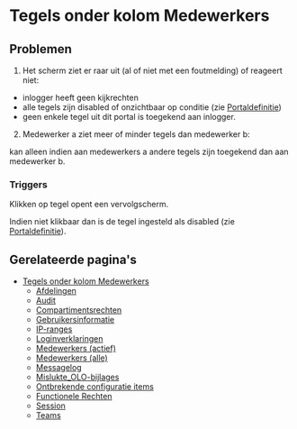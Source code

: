 # Tegels onder kolom Medewerkers

## Problemen

1) Het scherm ziet er raar uit (al of niet met een foutmelding) of reageert niet:

* inlogger heeft geen kijkrechten
* alle tegels zijn disabled of onzichtbaar op conditie (zie [Portaldefinitie](/docs/instellen_inrichten/portaldefinitie.md))
* geen enkele tegel uit dit portal is toegekend aan inlogger.

2) Medewerker a ziet meer of minder tegels dan medewerker b:

kan alleen indien aan medewerkers a andere tegels zijn toegekend dan aan medewerker b.

### Triggers

Klikken op tegel opent een vervolgscherm.

Indien niet klikbaar dan is de tegel ingesteld als disabled (zie [Portaldefinitie](/docs/instellen_inrichten/portaldefinitie.md)).

## Gerelateerde pagina's

* [Tegels onder kolom Medewerkers](/docs/probleemoplossing/portalen_en_moduleschermen/beheerportaal/tegels_onder_kolom_medewerkers.md)
  * [Afdelingen](/docs/probleemoplossing/portalen_en_moduleschermen/beheerportaal/tegels_onder_kolom_medewerkers/afdelingen.md)
  * [Audit](/docs/probleemoplossing/portalen_en_moduleschermen/beheerportaal/tegels_onder_kolom_medewerkers/audit.md)
  * [Compartimentsrechten](/docs/probleemoplossing/portalen_en_moduleschermen/beheerportaal/tegels_onder_kolom_medewerkers/compartimentsrechten.md)
  * [Gebruikersinformatie](/docs/probleemoplossing/portalen_en_moduleschermen/beheerportaal/tegels_onder_kolom_medewerkers/gebruikersinformatie.md)
  * [IP-ranges](/docs/probleemoplossing/portalen_en_moduleschermen/beheerportaal/tegels_onder_kolom_medewerkers/ip-ranges.md)
  * [Loginverklaringen](/docs/probleemoplossing/portalen_en_moduleschermen/beheerportaal/tegels_onder_kolom_medewerkers/loginverklaringen.md)
  * [Medewerkers (actief)](/docs/probleemoplossing/portalen_en_moduleschermen/beheerportaal/tegels_onder_kolom_medewerkers/medewerkers_actief.md)
  * [Medewerkers (alle)](/docs/probleemoplossing/portalen_en_moduleschermen/beheerportaal/tegels_onder_kolom_medewerkers/medewerkers_alle.md)
  * [Messagelog](/docs/probleemoplossing/portalen_en_moduleschermen/beheerportaal/tegels_onder_kolom_medewerkers/messagelog.md)
  * [Mislukte_OLO-bijlages](/docs/probleemoplossing/portalen_en_moduleschermen/beheerportaal/tegels_onder_kolom_medewerkers/mislukte_olo-bijlages.md)
  * [Ontbrekende configuratie items](/docs/probleemoplossing/portalen_en_moduleschermen/beheerportaal/tegels_onder_kolom_medewerkers/missing_configuration.md)
  * [Functionele Rechten](/docs/probleemoplossing/portalen_en_moduleschermen/beheerportaal/tegels_onder_kolom_medewerkers/rechten.md)
  * [Session](/docs/probleemoplossing/portalen_en_moduleschermen/beheerportaal/tegels_onder_kolom_medewerkers/session.md)
  * [Teams](/docs/probleemoplossing/portalen_en_moduleschermen/beheerportaal/tegels_onder_kolom_medewerkers/teams.md)
